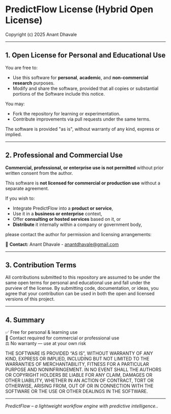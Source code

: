 # PredictFlow License (Hybrid Open License)

Copyright (c) 2025 Anant Dhavale

---

## 1. Open License for Personal and Educational Use

You are free to:
- Use this software for **personal**, **academic**, and **non-commercial research** purposes.
- Modify and share the software, provided that all copies or substantial portions of the Software include this notice.

You may:
- Fork the repository for learning or experimentation.
- Contribute improvements via pull requests under the same terms.

The software is provided "as is", without warranty of any kind, express or implied.

---

## 2. Professional and Commercial Use

**Commercial, professional, or enterprise use is not permitted** without prior written consent from the author.

This software is **not licensed for commercial or production use** without a separate agreement.

If you wish to:
- Integrate PredictFlow into a **product or service**,
- Use it in a **business or enterprise** context,
- Offer **consulting or hosted services** based on it, or
- **Distribute** it internally within a company or government body,
 

please contact the author for permission and licensing arrangements:

📩 **Contact:** Anant Dhavale - anantdhavale@gmail.com

---

## 3. Contribution Terms

All contributions submitted to this repository are assumed to be under the same open terms for personal and educational use and fall under the purview of the license. 
By submitting code, documentation, or ideas, you agree that your contribution can be used in both the open and licensed versions of this project.

---

## 4. Summary

✅ Free for personal & learning use  
🚫 Contact required for commercial or professional use  
⚖️ No warranty — use at your own risk


THE SOFTWARE IS PROVIDED “AS IS”, WITHOUT WARRANTY OF ANY KIND, EXPRESS OR IMPLIED, INCLUDING BUT NOT LIMITED TO THE WARRANTIES OF MERCHANTABILITY, FITNESS FOR A PARTICULAR PURPOSE AND NONINFRINGEMENT. IN NO EVENT SHALL THE AUTHORS OR COPYRIGHT HOLDERS BE LIABLE FOR ANY CLAIM, DAMAGES OR OTHER LIABILITY, WHETHER IN AN ACTION OF CONTRACT, TORT OR OTHERWISE, ARISING FROM, OUT OF OR IN CONNECTION WITH THE SOFTWARE OR THE USE OR OTHER DEALINGS IN THE SOFTWARE.

---

*PredictFlow – a lightweight workflow engine with predictive intelligence.*.
